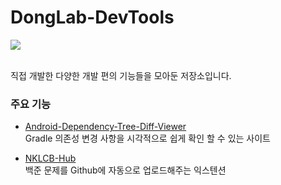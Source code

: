 # DongLab-DevTools
<a href="https://dongx2.tistory.com/">
  <img src="https://img.shields.io/badge/Blog-tistory-00D3F2?style=for-the-badge&link=https://dongx2.tistory.com/" />
</a>

<br>
<br>

직접 개발한 다양한 개발 편의 기능들을 모아둔 저장소입니다.


### 주요 기능
- [Android-Dependency-Tree-Diff-Viewer](https://github.com/DongLab-DevTools/Android-Dependency-Tree-Diff-Viewer)  
  Gradle 의존성 변경 사항을 시각적으로 쉽게 확인 할 수 있는 사이트

- [NKLCB-Hub](https://github.com/DongLab-DevTools/Slack-Message-Templates)  
  백준 문제를 Github에 자동으로 업로드해주는 익스텐션

